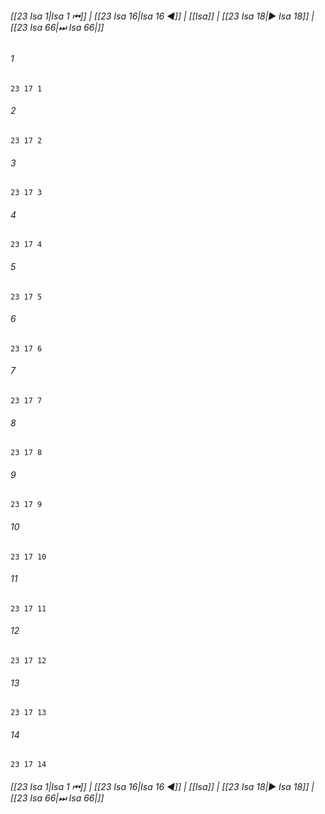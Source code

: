 
###### [[23 Isa 1|Isa 1 ⏮]] | [[23 Isa 16|Isa 16 ◀]] | [[Isa]] | [[23 Isa 18|▶ Isa 18]] | [[23 Isa 66|⏭ Isa 66|]]

###### 1
``` verse
23 17 1 
```
###### 2
``` verse
23 17 2 
```
###### 3
``` verse
23 17 3 
```
###### 4
``` verse
23 17 4 
```
###### 5
``` verse
23 17 5 
```
###### 6
``` verse
23 17 6 
```
###### 7
``` verse
23 17 7 
```
###### 8
``` verse
23 17 8 
```
###### 9
``` verse
23 17 9 
```
###### 10
``` verse
23 17 10 
```
###### 11
``` verse
23 17 11 
```
###### 12
``` verse
23 17 12 
```
###### 13
``` verse
23 17 13 
```
###### 14
``` verse
23 17 14 
```

###### [[23 Isa 1|Isa 1 ⏮]] | [[23 Isa 16|Isa 16 ◀]] | [[Isa]] | [[23 Isa 18|▶ Isa 18]] | [[23 Isa 66|⏭ Isa 66|]]


